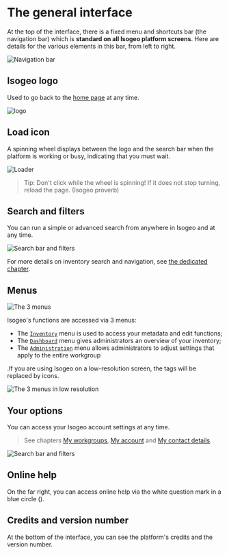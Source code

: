 # The general interface

At the top of the interface, there is a fixed menu and shortcuts bar (the navigation bar) which is **standard on all Isogeo platform screens**. Here are details for the various elements in this bar, from left to right.

![Navigation bar](/assets/tdb_metrics.gif "Shortcuts and menus standard on all platform screens")

## Isogeo logo

Used to go back to the [home page](http://app.isogeo.com) at any time.

![logo](https://app.isogeo.com/assets/logo_isogeo_mini.png "Isogeo logo")

## Load icon

A spinning wheel displays between the logo and the search bar when the platform is working or busy, indicating that you must wait.

![Loader](/assets/loader.gif "Load icon")

> Tip: Don&apos;t click while the wheel is spinning! If it does not stop turning, reload the page. (Isogeo proverb)

## Search and filters

You can run a simple or advanced search from anywhere in Isogeo and at any time.

![Search bar and filters](/assets/search_bar_filters_empty.png "Running a simple or advanced search at any time")

For more details on inventory search and navigation, see [the dedicated chapter](/en/features/inventory/search.html).

## Menus

![The 3 menus](/assets/all_header_bar_menus.png "Inventory, Dashboard and Administration")

Isogeo&apos;s functions are accessed via 3 menus:

* The [`Inventory`](/en/settings/inventory.html) menu is used to access your metadata and edit functions;
* The [`Dashboard`](/en/settings/dashboard.html) menu gives administrators an overview of your inventory;
* The [`Administration`](/en/settings/administration.html) menu allows administrators to adjust settings that apply to the entire workgroup

.If you are using Isogeo on a low-resolution screen, the tags will be replaced by icons.

![The 3 menus in low resolution](/assets/all_header_bar_menus_low_resolution.png "The Inventory, Dashboard or Administration icons for low-resolution displays")

## Your options

You can access your Isogeo account settings at any time.

> See chapters [My workgroups](/en/start/group_switch.html), [My account](/en/start/account.html) and [My contact details](/en/start/user_coordinates.html).

![Search bar and filters](/assets/all_header_user_dropdown.png "Running a simple or advanced search at any time")

## Online help

On the far right, you can access online help via the white question mark in a blue circle (<i class="fa fa-question-circle"></i>).

## Credits and version number

At the bottom of the interface, you can see the platform&apos;s credits and the version number.
